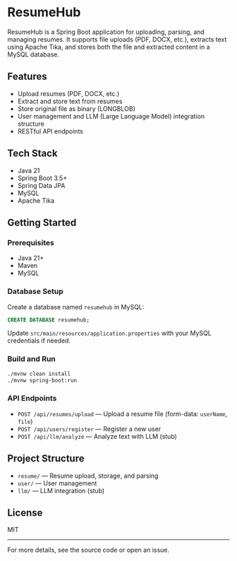 # ResumeHub

ResumeHub is a Spring Boot application for uploading, parsing, and managing resumes. It supports file uploads (PDF, DOCX, etc.), extracts text using Apache Tika, and stores both the file and extracted content in a MySQL database.

## Features
- Upload resumes (PDF, DOCX, etc.)
- Extract and store text from resumes
- Store original file as binary (LONGBLOB)
- User management and LLM (Large Language Model) integration structure
- RESTful API endpoints

## Tech Stack
- Java 21
- Spring Boot 3.5+
- Spring Data JPA
- MySQL
- Apache Tika

## Getting Started

### Prerequisites
- Java 21+
- Maven
- MySQL

### Database Setup
Create a database named `resumehub` in MySQL:
```sql
CREATE DATABASE resumehub;
```

Update `src/main/resources/application.properties` with your MySQL credentials if needed.

### Build and Run
```sh
./mvnw clean install
./mvnw spring-boot:run
```

### API Endpoints
- `POST /api/resumes/upload` — Upload a resume file (form-data: `userName`, `file`)
- `POST /api/users/register` — Register a new user
- `POST /api/llm/analyze` — Analyze text with LLM (stub)

## Project Structure
- `resume/` — Resume upload, storage, and parsing
- `user/` — User management
- `llm/` — LLM integration (stub)

## License
MIT

---

For more details, see the source code or open an issue.
